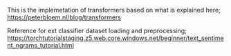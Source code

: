 This is the implemetation of transformers based on what is explained here;   
https://peterbloem.nl/blog/transformers

Reference for ext classifier dataset loading and preprocessing; 
https://torchtutorialstaging.z5.web.core.windows.net/beginner/text_sentiment_ngrams_tutorial.html
